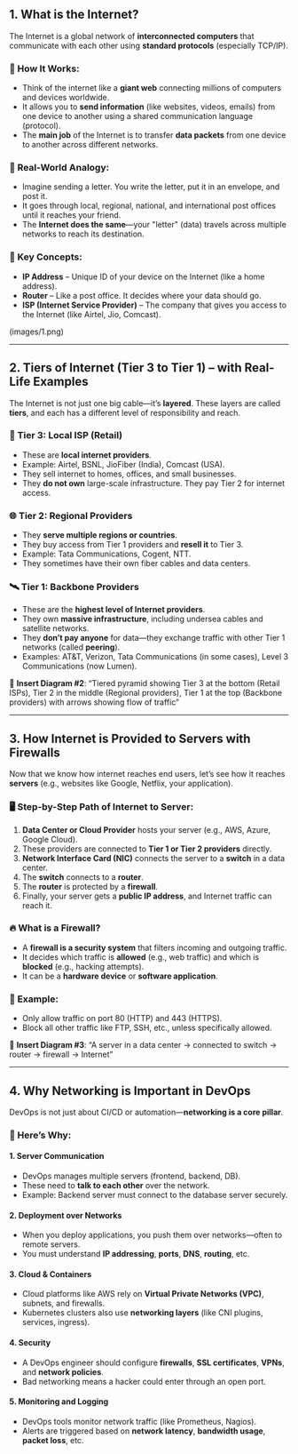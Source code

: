 ## **1. What is the Internet?**

The Internet is a global network of **interconnected computers** that communicate with each other using **standard protocols** (especially TCP/IP).

### 🧠 How It Works:

* Think of the internet like a **giant web** connecting millions of computers and devices worldwide.
* It allows you to **send information** (like websites, videos, emails) from one device to another using a shared communication language (protocol).
* The **main job** of the Internet is to transfer **data packets** from one device to another across different networks.

### 🔄 Real-World Analogy:

* Imagine sending a letter. You write the letter, put it in an envelope, and post it.
* It goes through local, regional, national, and international post offices until it reaches your friend.
* The **Internet does the same**—your "letter" (data) travels across multiple networks to reach its destination.

### 📌 Key Concepts:

* **IP Address** – Unique ID of your device on the Internet (like a home address).
* **Router** – Like a post office. It decides where your data should go.
* **ISP (Internet Service Provider)** – The company that gives you access to the Internet (like Airtel, Jio, Comcast).

(images/1.png)

---

## **2. Tiers of Internet (Tier 3 to Tier 1) – with Real-Life Examples**

The Internet is not just one big cable—it’s **layered**. These layers are called **tiers**, and each has a different level of responsibility and reach.

### 📶 Tier 3: Local ISP (Retail)

* These are **local internet providers**.
* Example: Airtel, BSNL, JioFiber (India), Comcast (USA).
* They sell internet to homes, offices, and small businesses.
* They **do not own** large-scale infrastructure. They pay Tier 2 for internet access.

### 🌐 Tier 2: Regional Providers

* They **serve multiple regions or countries**.
* They buy access from Tier 1 providers and **resell it** to Tier 3.
* Example: Tata Communications, Cogent, NTT.
* They sometimes have their own fiber cables and data centers.

### 🛰️ Tier 1: Backbone Providers

* These are the **highest level of Internet providers**.
* They own **massive infrastructure**, including undersea cables and satellite networks.
* They **don’t pay anyone** for data—they exchange traffic with other Tier 1 networks (called **peering**).
* Examples: AT\&T, Verizon, Tata Communications (in some cases), Level 3 Communications (now Lumen).

📝 **Insert Diagram #2**:
“Tiered pyramid showing Tier 3 at the bottom (Retail ISPs), Tier 2 in the middle (Regional providers), Tier 1 at the top (Backbone providers) with arrows showing flow of traffic”

---

## **3. How Internet is Provided to Servers with Firewalls**

Now that we know how internet reaches end users, let’s see how it reaches **servers** (e.g., websites like Google, Netflix, your application).

### 🖥️ Step-by-Step Path of Internet to Server:

1. **Data Center or Cloud Provider** hosts your server (e.g., AWS, Azure, Google Cloud).
2. These providers are connected to **Tier 1 or Tier 2 providers** directly.
3. **Network Interface Card (NIC)** connects the server to a **switch** in a data center.
4. The **switch** connects to a **router**.
5. The **router** is protected by a **firewall**.
6. Finally, your server gets a **public IP address**, and Internet traffic can reach it.

### 🔥 What is a Firewall?

* A **firewall is a security system** that filters incoming and outgoing traffic.
* It decides which traffic is **allowed** (e.g., web traffic) and which is **blocked** (e.g., hacking attempts).
* It can be a **hardware device** or **software application**.

### 🔐 Example:

* Only allow traffic on port 80 (HTTP) and 443 (HTTPS).
* Block all other traffic like FTP, SSH, etc., unless specifically allowed.

📝 **Insert Diagram #3**:
“A server in a data center → connected to switch → router → firewall → Internet”

---

## **4. Why Networking is Important in DevOps**

DevOps is not just about CI/CD or automation—**networking is a core pillar**.

### 🔧 Here’s Why:

#### 1. **Server Communication**

* DevOps manages multiple servers (frontend, backend, DB).
* These need to **talk to each other** over the network.
* Example: Backend server must connect to the database server securely.

#### 2. **Deployment over Networks**

* When you deploy applications, you push them over networks—often to remote servers.
* You must understand **IP addressing**, **ports**, **DNS**, **routing**, etc.

#### 3. **Cloud & Containers**

* Cloud platforms like AWS rely on **Virtual Private Networks (VPC)**, subnets, and firewalls.
* Kubernetes clusters also use **networking layers** (like CNI plugins, services, ingress).

#### 4. **Security**

* A DevOps engineer should configure **firewalls**, **SSL certificates**, **VPNs**, and **network policies**.
* Bad networking means a hacker could enter through an open port.

#### 5. **Monitoring and Logging**

* DevOps tools monitor network traffic (like Prometheus, Nagios).
* Alerts are triggered based on **network latency**, **bandwidth usage**, **packet loss**, etc.

